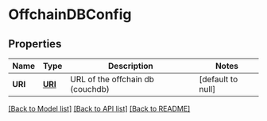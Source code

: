 # OffchainDBConfig
## Properties

Name | Type | Description | Notes
------------ | ------------- | ------------- | -------------
**URI** | [**URI**](URI.md) | URL of the offchain db (couchdb) | [default to null]

[[Back to Model list]](../README.md#documentation-for-models) [[Back to API list]](../README.md#documentation-for-api-endpoints) [[Back to README]](../README.md)

